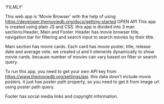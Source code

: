 'FILMLY'

This web app is 'Movie Browser' with the help of using https://developer.themoviedb.org/docs/getting-started OPEN API
This app is created using plain JS and CSS.
this app is divided into 3 man sections:Header, Main and Footer.
Header has movie browser title, navigation bar for filtering and search input to search movies by their title.

Main section has movie cards. Each card has movie poster, title, release date and average vote.
we created ul and li elements dynamically to show movie cards. because number of movies can vary based on filter or search query.


To run this app, you need to get your own API key from https://www.themoviedb.org/settings/api.
this data dosn't include movie posters. it just has poster path property, so you need to get it from image url using poster path query.

Footer has social media links and copyright information.






